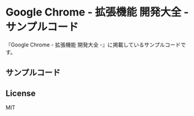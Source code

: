 # Google Chrome - 拡張機能 開発大全 - サンプルコード

『Google Chrome - 拡張機能 開発大全 -』に掲載しているサンプルコードです。

## サンプルコード

## License

MIT

